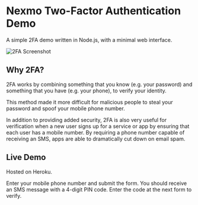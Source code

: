 # Nexmo Two-Factor Authentication Demo

A simple 2FA demo written in Node.js, with a minimal web interface.

![2FA Screenshot](https://github.com/nexmo-community/nexmo-2fa-demo/tree/master/views/screenshot.png?raw=true)

## Why 2FA?

2FA works by combining something that you know (e.g. your password) and something
that you have (e.g. your phone), to verify your identity.

This method made it more difficult for malicious people to steal your password
and spoof your mobile phone number.

In addition to providing added security, 2FA is also very useful for verification
when a new user signs up for a service or app by ensuring that each user has a mobile number.
By requiring a phone number capable of receiving an SMS, apps are able to dramatically cut down on email spam.

## Live Demo
Hosted on Heroku.

Enter your mobile phone number and submit the form.
You should receive an SMS message with a 4-digit PIN code.
Enter the code at the next form to verify.
